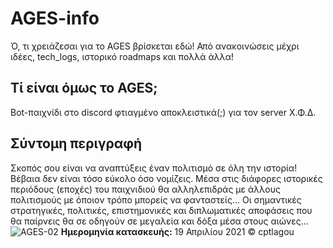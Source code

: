 # AGES-info
Ό, τι χρειάζεσαι για το AGES βρίσκεται εδώ! Από ανακοινώσεις μέχρι ιδέες, tech_logs, ιστορικό roadmaps και πολλά άλλα!

## Τί είναι όμως το AGES;
Bot-παιχνίδι στο discord φτιαγμένο αποκλειστικά(;) για τον server Χ.Φ.Δ. 

## Σύντομη περιγραφή
Σκοπός σου είναι να αναπτύξεις έναν πολιτισμό σε όλη την ιστορία! Βέβαια δεν είναι τόσο εύκολο όσο νομίζεις. 
Μέσα στις διάφορες ιστορικές περιόδους (εποχές) του παιχνιδιού θα αλληλεπιδράς με άλλους πολιτισμούς με όποιον τρόπο μπορείς να φανταστείς...
Οι σημαντικές στρατηγικές, πολιτικές, επιστημονικές και διπλωματικές αποφάσεις που θα παίρνεις θα σε οδηγούν σε μεγαλεία και δόξα μέσα στους αιώνες...
![AGES-02](https://user-images.githubusercontent.com/60703568/199472160-3778d847-8ba2-4dae-80a3-a51a89133701.png)
**Ημερομηνία κατασκευής:** 19 Απριλίου 2021 © cptlagou
